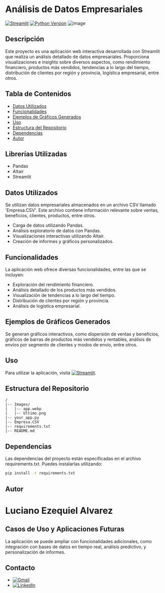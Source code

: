 # Análisis de Datos Empresariales
[![Streamlit](https://img.shields.io/badge/Streamlit-FF4B4B?style=for-the-badge&logo=streamlit&logoColor=white)](https://emprendimiento.streamlit.app/)
[![Python Version](https://img.shields.io/badge/Python-3.7%2B-blue?style=for-the-badge&logo=python&logoColor=white)](https://www.python.org/)
![image](https://github.com/LUXI4NO/Empresa/assets/140111840/278dedb8-11f2-4a4c-ba52-5960aa1359dd)


## Descripción
Este proyecto es una aplicación web interactiva desarrollada con Streamlit que realiza un análisis detallado de datos empresariales. Proporciona visualizaciones e insights sobre diversos aspectos, como rendimiento financiero, productos más vendidos, tendencias a lo largo del tiempo, distribución de clientes por región y provincia, logística empresarial, entre otros.

## Tabla de Contenidos
- [Datos Utilizados](#datos-utilizados)
- [Funcionalidades](#funcionalidades)
- [Ejemplos de Gráficos Generados](#ejemplos-de-gráficos-generados)
- [Uso](#uso)
- [Estructura del Repositorio](#estructura-del-repositorio)
- [Dependencias](#dependencias)
- [Autor](#autor)
  
## Librerías Utilizadas
- Pandas
- Altair
- Streamlit

## Datos Utilizados
Se utilizan datos empresariales almacenados en un archivo CSV llamado 'Empresa.CSV'. Este archivo contiene información relevante sobre ventas, beneficios, clientes, productos, entre otros.
- Carga de datos utilizando Pandas.
- Análisis exploratorio de datos con Pandas.
- Visualizaciones interactivas utilizando Altair.
- Creación de informes y gráficos personalizados.



## Funcionalidades
La aplicación web ofrece diversas funcionalidades, entre las que se incluyen:
- Exploración del rendimiento financiero.
- Análisis detallado de los productos más vendidos.
- Visualización de tendencias a lo largo del tiempo.
- Distribución de clientes por región y provincia.
- Análisis de logística empresarial.

## Ejemplos de Gráficos Generados
Se generan gráficos interactivos, como dispersión de ventas y beneficios, gráficos de barras de productos más vendidos y rentables, análisis de envíos por segmento de clientes y modos de envío, entre otros.

## Uso
Para utilizar la aplicación, visita [![Streamlit](https://img.shields.io/badge/Streamlit-FF4B4B?style=for-the-badge&logo=streamlit&logoColor=white)](https://emprendimiento.streamlit.app/).

## Estructura del Repositorio
```plaintext
/
|-- Images/
|   |-- app.webp
|   |-- Ultimo.png
|-- your_app.py
|-- Empresa.CSV
|-- requirements.txt
|-- README.md
```


## Dependencias
Las dependencias del proyecto están especificadas en el archivo requirements.txt. Puedes instalarlas utilizando:
```bash
pip install -r requirements.txt
```

## Autor
# Luciano Ezequiel Alvarez

## Casos de Uso y Aplicaciones Futuras
La aplicación se puede ampliar con funcionalidades adicionales, como integración con bases de datos en tiempo real, análisis predictivo, y personalización de informes.


## Contacto

- [![Gmail](https://img.shields.io/badge/Gmail-D14836?style=for-the-badge&logo=gmail&logoColor=white)](mailto:alvarezlucianoezequiel@gmail.com)
- [![LinkedIn](https://img.shields.io/badge/LinkedIn-0A66C2?style=for-the-badge&logo=linkedin&logoColor=white)](https://www.linkedin.com/in/luciano-alvarez-332843285/)
